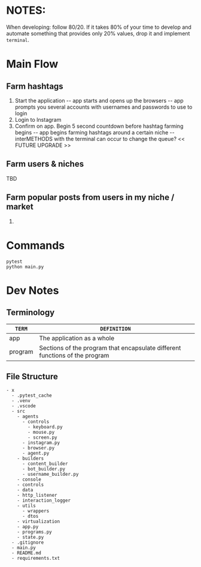 # NOTES:

When developing: follow 80/20. If it takes 80% of your time to develop and automate something that provides only 20% values, drop it and implement `terminal`.

# Main Flow

## Farm hashtags

1. Start the application
-- app starts and opens up the browsers
-- app prompts you several accounts with usernames and passwords to use to login
2. Login to Instagram
3. Confirm on app. Begin 5 second countdown before hashtag farming begins
-- app begins farming hashtags around a certain niche
-- interMETHODS with the terminal can occur to change the queue? << FUTURE UPGRADE >>

## Farm users & niches

TBD

## Farm popular posts from users in my niche / market

1. 

# Commands

```pytest```  
```python main.py```  


# Dev Notes

## Terminology

| `TERM`    | `DEFINITION`
| -         | -
| app       | The application as a whole
| program   | Sections of the program that encapsulate different functions of the program


## File Structure

```
- x
  - .pytest_cache
  - .venv
  - .vscode
  - src
    - agents
      - controls
        - keyboard.py
        - mouse.py
        - screen.py
      - instagram.py
      - browser.py
      - agent.py
    - builders
      - content_builder
      - bot_builder.py
      - username_builder.py
    - console
    - controls
    - data
    - http_listener
    - interaction_logger
    - utils
      - wrappers
      - dtos
    - virtualization
    - app.py
    - programs.py
    - state.py
  - .gitignore
  - main.py
  - README.md
  - requirements.txt
```
